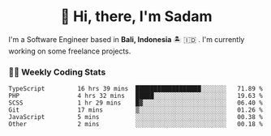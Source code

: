 <h1 align="center">👋 Hi, there, I'm Sadam</h1>
<p>I'm a Software Engineer based in <strong>Bali, Indonesia</strong> 🏝️ 🇮🇩 . I'm currently working on some freelance projects.</p>

### 👨‍💻 Weekly Coding Stats
<!--START_SECTION:waka-->

```text
TypeScript         16 hrs 39 mins  ██████████████████░░░░░░░   71.89 %
PHP                4 hrs 32 mins   █████░░░░░░░░░░░░░░░░░░░░   19.63 %
SCSS               1 hr 29 mins    █▓░░░░░░░░░░░░░░░░░░░░░░░   06.40 %
Git                17 mins         ▒░░░░░░░░░░░░░░░░░░░░░░░░   01.26 %
JavaScript         5 mins          ░░░░░░░░░░░░░░░░░░░░░░░░░   00.38 %
Other              2 mins          ░░░░░░░░░░░░░░░░░░░░░░░░░   00.18 %
```

<!--END_SECTION:waka-->

